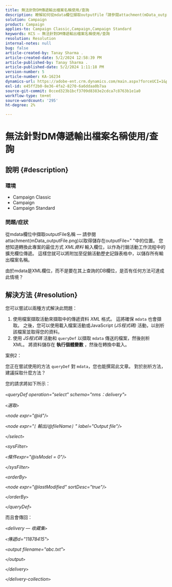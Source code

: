 ```yaml
---
title: 無法針對DM傳遞輸出檔案名稱使用/查詢
description: 瞭解如何從mdata欄位擷取outputFile「請參閱attachment(mData_outputFile.png)以取得位置」。
solution: Campaign
product: Campaign
applies-to: Campaign Classic,Campaign,Campaign Standard
keywords: KCS — 無法針對DM傳遞輸出檔案名稱使用/查詢
resolution: Resolution
internal-notes: null
bug: false
article-created-by: Tanay Sharma .
article-created-date: 5/2/2024 12:58:39 PM
article-published-by: Tanay Sharma .
article-published-date: 5/2/2024 1:11:18 PM
version-number: 5
article-number: KA-16234
dynamics-url: https://adobe-ent.crm.dynamics.com/main.aspx?forceUCI=1&pagetype=entityrecord&etn=knowledgearticle&id=9bc4d0b0-8308-ef11-9f8a-6045bd026dc7
exl-id: e45ff2b0-8e36-4fa2-8270-6a6ddaa0b7aa
source-git-commit: 0cced323b1bcf3709d8383e2cdca7c8763b1e1a0
workflow-type: tm+mt
source-wordcount: '295'
ht-degree: 2%

---
```


# 無法針對DM傳遞輸出檔案名稱使用/查詢

## 說明 {#description}


### 環境

- Campaign Classic
- Campaign
- Campaign Standard


### 問題/症狀

從mdata欄位中擷取outputFile名稱 — 請參閱attachment(mData_outputFile.png)以取得儲存在outputFile=&quot; &quot;中的位置。 您想知道轉換此專案的最佳方式 *XML資料* 輸入欄位，以作為行銷活動工作流程中的擴充欄位傳遞。 這樣您就可以將附加至促銷活動歷史記錄表格中，以儲存所有輸出檔案名稱。

由於mdata是XML欄位，而不是要在其上查詢的DB欄位，是否有任何方法可達成此情境？




## 解決方法 {#resolution}


您可以嘗試以兩種方式解決此問題：

1. 使用檔案擷取活動來擷取中的傳遞資料 *XML* 格式。 這將確保 `mdata` 也會擷取。 之後，您可以使用載入檔案活動或JavaScript (*JS程式碼)* 活動，以剖析該檔案並取得您的資料。
2. 使用 *JS程式碼* 活動和 `queryDef` 以擷取 `mdata` 傳送的檔案，然後剖析XML。 將資料儲存在 <b>執行個體變數</b> ，然後在轉換中載入。


案例2：

您正在嘗試使用的方法 `queryDef` 對 `mdata`，您也能撰寫此文章。 對於剖析方法，建議採取什麼方法？

您的請求將如下所示：

*`<`queryDef operation=&quot;select&quot; schema=&quot;nms：delivery&quot;`>`*

*`<`選取`>`*

*`<`node expr=&quot;@id&quot;/`>`*

*`<`node expr=&quot;`[` 輸出/@fileName`]` &quot; label=&quot;Output file&quot;/`>`*

*`<`/select`>`*

*`<`sysFilter`>`*

*`<`條件expr=&quot;@isModel = 0&quot;/`>`*

*`<`/sysFilter`>`*

*`<`orderBy`>`*

*`<`node expr=&quot;@lastModified&quot; sortDesc=&quot;true&quot;/`>`*

*`<`/orderBy`>`*

*`<`/queryDef`>`*



而且會傳回：

*`<`delivery — 收藏集`>`*

*`<`傳遞id=&quot;11878415&quot;`>`*

*`<`output filename=&quot;abc.txt&quot;`>`*

*`<`/output`>`*

*`<`/delivery`>`*

*`<`/delivery-collection`>`*
